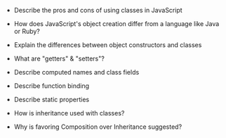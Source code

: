 - Describe the pros and cons of using classes in JavaScript

- How does JavaScript's object creation differ from a language like Java or Ruby?

- Explain the differences between object constructors and classes

- What are "getters" & "setters"?

- Describe computed names and class fields

- Describe function binding

- Describe static properties

- How is inheritance used with classes?

- Why is favoring Composition over Inheritance suggested?